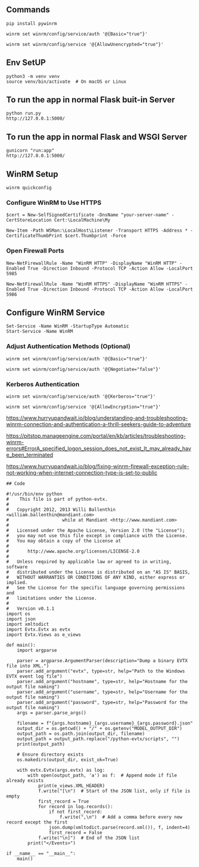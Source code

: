 ## Commands
    pip install pywinrm

    winrm set winrm/config/service/auth '@{Basic="true"}'

    winrm set winrm/config/service '@{AllowUnencrypted="true"}'

## Env SetUP
    python3 -m venv venv
    source venv/bin/activate  # On macOS or Linux


## To run the app in normal Flask buit-in Server
    python run.py
    http://127.0.0.1:5000/

## To run the app in normal Flask and WSGI Server
    gunicorn "run:app"
    http://127.0.0.1:5000/

## WinRM Setup
    winrm quickconfig

### Configure WinRM to Use HTTPS
    $cert = New-SelfSignedCertificate -DnsName "your-server-name" -CertStoreLocation Cert:\LocalMachine\My

    New-Item -Path WSMan:\LocalHost\Listener -Transport HTTPS -Address * -CertificateThumbPrint $cert.Thumbprint -Force

### Open Firewall Ports
    New-NetFirewallRule -Name "WinRM HTTP" -DisplayName "WinRM HTTP" -Enabled True -Direction Inbound -Protocol TCP -Action Allow -LocalPort 5985

    New-NetFirewallRule -Name "WinRM HTTPS" -DisplayName "WinRM HTTPS" -Enabled True -Direction Inbound -Protocol TCP -Action Allow -LocalPort 5986

## Configure WinRM Service
    Set-Service -Name WinRM -StartupType Automatic
    Start-Service -Name WinRM


### Adjust Authentication Methods (Optional)
    winrm set winrm/config/service/auth '@{Basic="true"}'

    winrm set winrm/config/service/auth '@{Negotiate="false"}'

### Kerberos Authentication
    winrm set winrm/config/service/auth '@{Kerberos="true"}'

    winrm set winrm/config/service '@{AllowEncryption="true"}'

https://www.hurryupandwait.io/blog/understanding-and-troubleshooting-winrm-connection-and-authentication-a-thrill-seekers-guide-to-adventure

https://pitstop.manageengine.com/portal/en/kb/articles/troubleshooting-winrm-errors#ErrorA_specified_logon_session_does_not_exist_It_may_already_have_been_terminated

https://www.hurryupandwait.io/blog/fixing-winrm-firewall-exception-rule-not-working-when-internet-connection-type-is-set-to-public


    ## Code
    
    #!/usr/bin/env python
    #    This file is part of python-evtx.
    #
    #   Copyright 2012, 2013 Willi Ballenthin <william.ballenthin@mandiant.com>
    #                    while at Mandiant <http://www.mandiant.com>
    #
    #   Licensed under the Apache License, Version 2.0 (the "License");
    #   you may not use this file except in compliance with the License.
    #   You may obtain a copy of the License at
    #
    #       http://www.apache.org/licenses/LICENSE-2.0
    #
    #   Unless required by applicable law or agreed to in writing, software
    #   distributed under the License is distributed on an "AS IS" BASIS,
    #   WITHOUT WARRANTIES OR CONDITIONS OF ANY KIND, either express or implied.
    #   See the License for the specific language governing permissions and
    #   limitations under the License.
    #
    #   Version v0.1.1
    import os
    import json
    import xmltodict
    import Evtx.Evtx as evtx
    import Evtx.Views as e_views

    def main():
        import argparse
    
        parser = argparse.ArgumentParser(description="Dump a binary EVTX file into XML.")
        parser.add_argument("evtx", type=str, help="Path to the Windows EVTX event log file")
        parser.add_argument("hostname", type=str, help="Hostname for the output file naming")
        parser.add_argument("username", type=str, help="Username for the output file naming")
        parser.add_argument("password", type=str, help="Password for the output file naming")
        args = parser.parse_args()
    
        filename = f"{args.hostname}_{args.username}_{args.password}.json"
        output_dir = os.getcwd() + "/" + os.getenv("MODEL_OUTPUT_DIR")
        output_path = os.path.join(output_dir, filename)
        output_path = output_path.replace("/python-evtx/scripts", "")
        print(output_path)
    
        # Ensure directory exists
        os.makedirs(output_dir, exist_ok=True)
    
        with evtx.Evtx(args.evtx) as log:
            with open(output_path, 'a') as f:  # Append mode if file already exists
                print(e_views.XML_HEADER)
                f.write("[\n")  # Start of the JSON list, only if file is empty
                first_record = True
                for record in log.records():
                    if not first_record:
                        f.write(",\n")  # Add a comma before every new record except the first
                    json.dump(xmltodict.parse(record.xml()), f, indent=4)
                    first_record = False
                f.write("\n]")  # End of the JSON list
            print("</Events>")
    
    if __name__ == "__main__":
        main()
    
    
    
    
